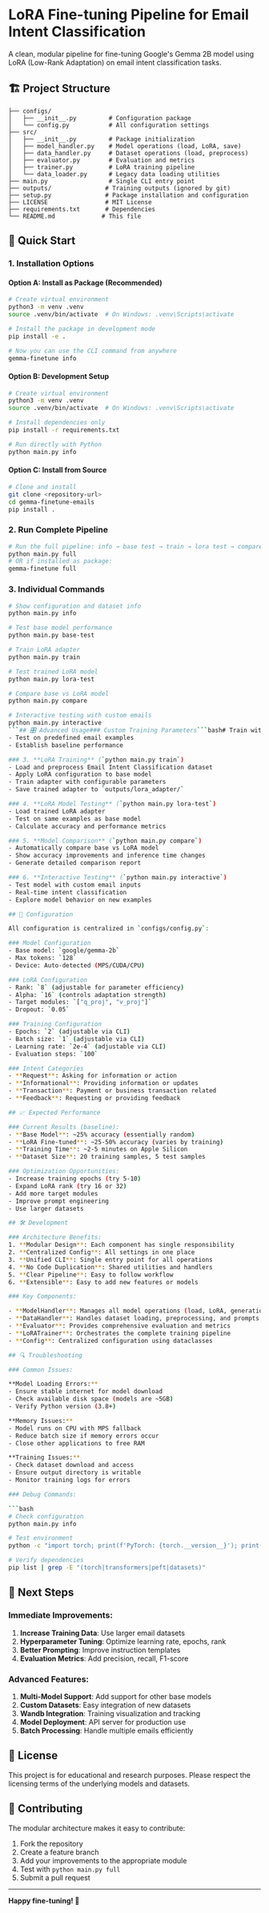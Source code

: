 # LoRA Fine-tuning Pipeline for Email Intent Classification

A clean, modular pipeline for fine-tuning Google's Gemma 2B model using LoRA (Low-Rank Adaptation) on email intent classification tasks.

## 🏗️ Project Structure

```
├── configs/
│   ├── __init__.py         # Configuration package
│   └── config.py           # All configuration settings
├── src/
│   ├── __init__.py         # Package initialization
│   ├── model_handler.py    # Model operations (load, LoRA, save)
│   ├── data_handler.py     # Dataset operations (load, preprocess)
│   ├── evaluator.py        # Evaluation and metrics
│   ├── trainer.py          # LoRA training pipeline
│   └── data_loader.py      # Legacy data loading utilities
├── main.py                 # Single CLI entry point
├── outputs/               # Training outputs (ignored by git)
├── setup.py               # Package installation and configuration
├── LICENSE                # MIT License
├── requirements.txt       # Dependencies
└── README.md             # This file
```

## 🚀 Quick Start

### 1. Installation Options

#### Option A: Install as Package (Recommended)
```bash
# Create virtual environment
python3 -m venv .venv
source .venv/bin/activate  # On Windows: .venv\Scripts\activate

# Install the package in development mode
pip install -e .

# Now you can use the CLI command from anywhere
gemma-finetune info
```

#### Option B: Development Setup
```bash
# Create virtual environment
python3 -m venv .venv
source .venv/bin/activate  # On Windows: .venv\Scripts\activate

# Install dependencies only
pip install -r requirements.txt

# Run directly with Python
python main.py info
```

#### Option C: Install from Source
```bash
# Clone and install
git clone <repository-url>
cd gemma-finetune-emails
pip install .
```

### 2. Run Complete Pipeline

```bash
# Run the full pipeline: info → base test → train → lora test → compare
python main.py full
# OR if installed as package:
gemma-finetune full
```

### 3. Individual Commands

```bash
# Show configuration and dataset info
python main.py info

# Test base model performance
python main.py base-test

# Train LoRA adapter
python main.py train

# Test trained LoRA model
python main.py lora-test

# Compare base vs LoRA model
python main.py compare

# Interactive testing with custom emails
python main.py interactive
```## 🎛️ Advanced Usage### Custom Training Parameters```bash# Train with custom settingspython main.py train --epochs 5 --learning-rate 1e-4 --batch-size 2```### Using Different Adapter Path```bash# Test specific adapterpython main.py lora-test --adapter-path /path/to/my/adapter# Compare with specific adapterpython main.py compare --adapter-path outputs/my_custom_adapter```## 📊 Pipeline Workflow### 1. **Information Phase** (`python main.py info`)- Show model and dataset configuration- Display dataset statistics and sample examples- Verify environment setup### 2. **Base Model Testing** (`python main.py base-test`)- Load Google Gemma-2B base model
- Test on predefined email examples
- Establish baseline performance

### 3. **LoRA Training** (`python main.py train`)
- Load and preprocess Email Intent Classification dataset
- Apply LoRA configuration to base model
- Train adapter with configurable parameters
- Save trained adapter to `outputs/lora_adapter/`

### 4. **LoRA Model Testing** (`python main.py lora-test`)
- Load trained LoRA adapter
- Test on same examples as base model
- Calculate accuracy and performance metrics

### 5. **Model Comparison** (`python main.py compare`)
- Automatically compare base vs LoRA model
- Show accuracy improvements and inference time changes
- Generate detailed comparison report

### 6. **Interactive Testing** (`python main.py interactive`)
- Test model with custom email inputs
- Real-time intent classification
- Explore model behavior on new examples

## 🔧 Configuration

All configuration is centralized in `configs/config.py`:

### Model Configuration
- Base model: `google/gemma-2b`
- Max tokens: `128`
- Device: Auto-detected (MPS/CUDA/CPU)

### LoRA Configuration
- Rank: `8` (adjustable for parameter efficiency)
- Alpha: `16` (controls adaptation strength)
- Target modules: `["q_proj", "v_proj"]`
- Dropout: `0.05`

### Training Configuration
- Epochs: `2` (adjustable via CLI)
- Batch size: `1` (adjustable via CLI)
- Learning rate: `2e-4` (adjustable via CLI)
- Evaluation steps: `100`

### Intent Categories
- **Request**: Asking for information or action
- **Informational**: Providing information or updates  
- **Transaction**: Payment or business transaction related
- **Feedback**: Requesting or providing feedback

## 📈 Expected Performance

### Current Results (baseline):
- **Base Model**: ~25% accuracy (essentially random)
- **LoRA Fine-tuned**: ~25-50% accuracy (varies by training)
- **Training Time**: ~2-5 minutes on Apple Silicon
- **Dataset Size**: 20 training samples, 5 test samples

### Optimization Opportunities:
- Increase training epochs (try 5-10)
- Expand LoRA rank (try 16 or 32)
- Add more target modules
- Improve prompt engineering
- Use larger datasets

## 🛠️ Development

### Architecture Benefits:
1. **Modular Design**: Each component has single responsibility
2. **Centralized Config**: All settings in one place
3. **Unified CLI**: Single entry point for all operations
4. **No Code Duplication**: Shared utilities and handlers
5. **Clear Pipeline**: Easy to follow workflow
6. **Extensible**: Easy to add new features or models

### Key Components:

- **ModelHandler**: Manages all model operations (load, LoRA, generation)
- **DataHandler**: Handles dataset loading, preprocessing, and prompts
- **Evaluator**: Provides comprehensive evaluation and metrics
- **LoRATrainer**: Orchestrates the complete training pipeline
- **Config**: Centralized configuration using dataclasses

## 🔍 Troubleshooting

### Common Issues:

**Model Loading Errors:**
- Ensure stable internet for model download
- Check available disk space (models are ~5GB)
- Verify Python version (3.8+)

**Memory Issues:**
- Model runs on CPU with MPS fallback
- Reduce batch size if memory errors occur
- Close other applications to free RAM

**Training Issues:**
- Check dataset download and access
- Ensure output directory is writable
- Monitor training logs for errors

### Debug Commands:

```bash
# Check configuration
python main.py info

# Test environment
python -c "import torch; print(f'PyTorch: {torch.__version__}'); print(f'MPS available: {torch.backends.mps.is_available()}')"

# Verify dependencies
pip list | grep -E "(torch|transformers|peft|datasets)"
```

## 📝 Next Steps

### Immediate Improvements:
1. **Increase Training Data**: Use larger email datasets
2. **Hyperparameter Tuning**: Optimize learning rate, epochs, rank
3. **Better Prompting**: Improve instruction templates
4. **Evaluation Metrics**: Add precision, recall, F1-score

### Advanced Features:
1. **Multi-Model Support**: Add support for other base models
2. **Custom Datasets**: Easy integration of new datasets  
3. **Wandb Integration**: Training visualization and tracking
4. **Model Deployment**: API server for production use
5. **Batch Processing**: Handle multiple emails efficiently

## 📄 License

This project is for educational and research purposes. Please respect the licensing terms of the underlying models and datasets.

## 🤝 Contributing

The modular architecture makes it easy to contribute:
1. Fork the repository
2. Create a feature branch
3. Add your improvements to the appropriate module
4. Test with `python main.py full`
5. Submit a pull request

---

**Happy fine-tuning! 🎯**
